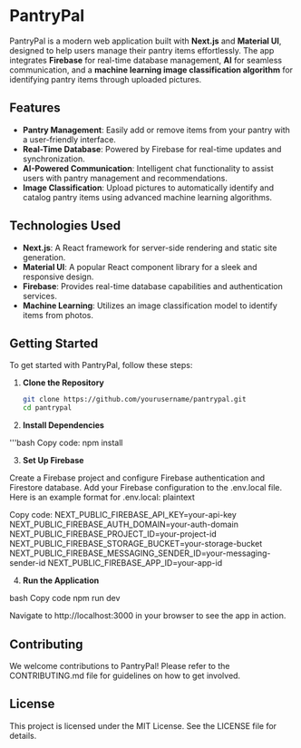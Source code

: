 # PantryPal

PantryPal is a modern web application built with **Next.js** and **Material UI**, designed to help users manage their pantry items effortlessly. The app integrates **Firebase** for real-time database management, **AI** for seamless communication, and a **machine learning image classification algorithm** for identifying pantry items through uploaded pictures.

## Features

- **Pantry Management**: Easily add or remove items from your pantry with a user-friendly interface.
- **Real-Time Database**: Powered by Firebase for real-time updates and synchronization.
- **AI-Powered Communication**: Intelligent chat functionality to assist users with pantry management and recommendations.
- **Image Classification**: Upload pictures to automatically identify and catalog pantry items using advanced machine learning algorithms.

## Technologies Used

- **Next.js**: A React framework for server-side rendering and static site generation.
- **Material UI**: A popular React component library for a sleek and responsive design.
- **Firebase**: Provides real-time database capabilities and authentication services.
- **Machine Learning**: Utilizes an image classification model to identify items from photos.

## Getting Started

To get started with PantryPal, follow these steps:

1. **Clone the Repository**
   ```bash
   git clone https://github.com/yourusername/pantrypal.git
   cd pantrypal
2. **Install Dependencies**

'''bash
Copy code:
npm install

3. **Set Up Firebase**

Create a Firebase project and configure Firebase authentication and Firestore database.
Add your Firebase configuration to the .env.local file. Here is an example format for .env.local:
plaintext

Copy code:
NEXT_PUBLIC_FIREBASE_API_KEY=your-api-key
NEXT_PUBLIC_FIREBASE_AUTH_DOMAIN=your-auth-domain
NEXT_PUBLIC_FIREBASE_PROJECT_ID=your-project-id
NEXT_PUBLIC_FIREBASE_STORAGE_BUCKET=your-storage-bucket
NEXT_PUBLIC_FIREBASE_MESSAGING_SENDER_ID=your-messaging-sender-id
NEXT_PUBLIC_FIREBASE_APP_ID=your-app-id

4. **Run the Application**

bash
Copy code
npm run dev

Navigate to http://localhost:3000 in your browser to see the app in action.

## Contributing
We welcome contributions to PantryPal! Please refer to the CONTRIBUTING.md file for guidelines on how to get involved.

## License
This project is licensed under the MIT License. See the LICENSE file for details.
